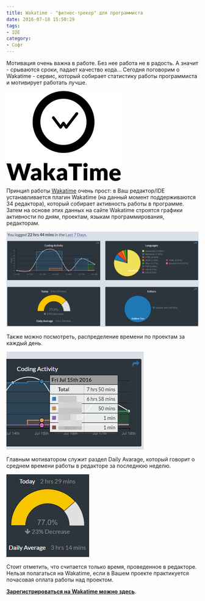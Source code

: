 ```yaml
---
title: Wakatime - "фитнес-трекер" для программиста
date: 2016-07-18 15:50:29
tags:
- IDE
category:
- Софт
---
```


Мотивация очень важна в работе. Без нее работа не в радость. А значит - срываются сроки, падает качество кода... Сегодня поговорим о Wakatime - сервис, который собирает статистику работы программиста и мотивирует работать лучше.

<!-- more -->

![](/content/2016/07/wakatime/logo.png)

Принцип работы [Wakatime](/r/wakatime) очень прост: в Ваш редактор/IDE устанавливается плагин Wakatime (на данный момент поддерживаются 34 редактора), который собирает активность работы в программе. Затем на основе этих данных на сайте Wakatime строятся графики активности по дням, проектам, языкам программирования, редакторам.

![](/content/2016/07/wakatime/main.png)

Также можно посмотреть, распределение времени по проектам за каждый день.

![](/content/2016/07/wakatime/day.png)

Главным мотиватором служит раздел Daily Avarage, который говорит о среднем времени работы в редакторе за последнюю неделю. 

![](/content/2016/07/wakatime/average.png)

Стоит отметить, что считается только время, проведенное в редакторе. Нельзя полагаться на Wakatime, если в Вашем проекте практикуется почасовая оплата работы над проектом.

**[Зарегистрироваться на Wakatime можно здесь](/r/wakatime)**.

